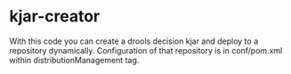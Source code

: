 # kjar-creator

With this code you can create a drools decision kjar and deploy to a repository dynamically. 
Configuration of that repository is in conf/pom.xml within distributionManagement tag.

